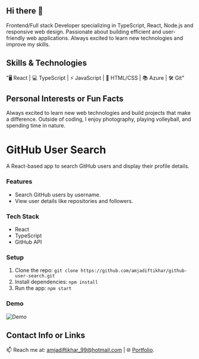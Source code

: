 ## Hi there 👋

Frontend/Full stack Developer specializing in TypeScript, React, Node.js and responsive web design. Passionate about building efficient and user-friendly web applications. Always excited to learn new technologies and improve my skills. 

## Skills & Technologies

"🖥️ React | 💻 TypeScript | ⚡️ JavaScript | 🌱 HTML/CSS | 📚 Azure | 🛠️ Git"

## Personal Interests or Fun Facts

Always excited to learn new web technologies and build projects that make a difference. Outside of coding, I enjoy photography, playing volleyball, and spending time in nature.

# GitHub User Search
A React-based app to search GitHub users and display their profile details.

### Features
- Search GitHub users by username.
- View user details like repositories and followers.

### Tech Stack
- React
- TypeScript
- GitHub API

### Setup
1. Clone the repo: `git clone https://github.com/amjadiftikhar/github-user-search.git`
2. Install dependencies: `npm install`
3. Run the app: `npm start`

### Demo
![Demo](demo-image-link)

## Contact Info or Links

📫 Reach me at: amjadiftikhar_99@hotmail.com | 🌐 [Portfolio](https://amjadiftikhar.com).


<!--
**amjadiftikhar/amjadiftikhar** is a ✨ _special_ ✨ repository because its `README.md` (this file) appears on your GitHub profile.

Here are some ideas to get you started:

- 🔭 I’m currently working on ...
- 🌱 I’m currently learning ...
- 👯 I’m looking to collaborate on ...
- 🤔 I’m looking for help with ...
- 💬 Ask me about ...
- 📫 How to reach me: ...
- 😄 Pronouns: ...
- ⚡ Fun fact: ...
-->
